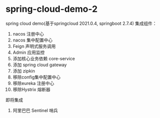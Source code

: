 # spring-cloud-demo-2
spring cloud demo(基于springcloud 2021.0.4, springboot 2.7.4)
集成组件：
1. nacos 注册中心
2. nacos 集中配置中心
3. Feign 声明式服务调用
4. Admin 应用监控
5. 添加核心业务依赖 core-service
6. 添加 spring cloud gateway
7. 添加 zipkin
8. 移除config集中配置中心
9. 移除eureka 注册中心
10. 移除Hystrix 熔断器

即将集成
1. 阿里巴巴 Sentinel 哨兵
